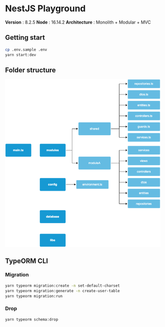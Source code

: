 # NestJS Playground

**Version** : 8.2.5
**Node** : 16.14.2
**Architecture** : Monolith + Modular + MVC

## Getting start

```bash
cp .env.sample .env
yarn start:dev
```

## Folder structure

![Folder structure](./documents/nestjs.png)

## TypeORM CLI

### Migration

```bash
yarn typeorm migration:create -n set-default-charset
yarn typeorm migration:generate -n create-user-table
yarn typeorm migration:run
```

### Drop

```bash
yarn typeorm schema:drop
```
